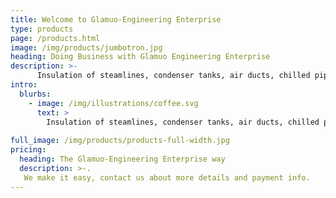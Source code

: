 ```yaml
---
title: Welcome to Glamuo-Engineering Enterprise
type: products
page: /products.html
image: /img/products/jumbotron.jpg
heading: Doing Business with Glamuo Engineering Enterprise
description: >-
      Insulation of steamlines, condenser tanks, air ducts, chilled pipes, chilled tanks & boilers.
intro:
  blurbs:
    - image: /img/illustrations/coffee.svg
      text: >
        Insulation of steamlines, condenser tanks, air ducts, chilled pipes, chilled tanks & Boilers. Contact us for service.
      
full_image: /img/products/products-full-width.jpg
pricing:
  heading: The Glamuo-Engineering Enterprise way
  description: >-.
   We make it easy, contact us about more details and payment info.
---
```


